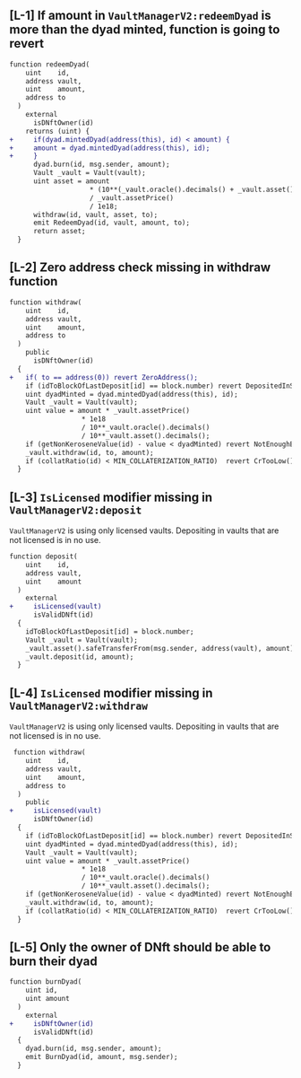## [L-1] If amount in `VaultManagerV2:redeemDyad` is more than the dyad minted, function is going to revert

```diff
function redeemDyad(
    uint    id,
    address vault,
    uint    amount,
    address to
  )
    external 
      isDNftOwner(id)
    returns (uint) {
+     if(dyad.mintedDyad(address(this), id) < amount) {
+     amount = dyad.mintedDyad(address(this), id);
+     }
      dyad.burn(id, msg.sender, amount);
      Vault _vault = Vault(vault);
      uint asset = amount 
                    * (10**(_vault.oracle().decimals() + _vault.asset().decimals())) 
                    / _vault.assetPrice() 
                    / 1e18;
      withdraw(id, vault, asset, to);
      emit RedeemDyad(id, vault, amount, to);
      return asset;
  }
```

## [L-2] Zero address check missing in withdraw function

```diff
function withdraw(
    uint    id,
    address vault,
    uint    amount,
    address to
  ) 
    public
      isDNftOwner(id)
  {
+   if( to == address(0)) revert ZeroAddress();
    if (idToBlockOfLastDeposit[id] == block.number) revert DepositedInSameBlock();
    uint dyadMinted = dyad.mintedDyad(address(this), id);
    Vault _vault = Vault(vault);
    uint value = amount * _vault.assetPrice() 
                  * 1e18 
                  / 10**_vault.oracle().decimals() 
                  / 10**_vault.asset().decimals();
    if (getNonKeroseneValue(id) - value < dyadMinted) revert NotEnoughExoCollat();
    _vault.withdraw(id, to, amount);
    if (collatRatio(id) < MIN_COLLATERIZATION_RATIO)  revert CrTooLow(); 
  }
```

## [L-3] `IsLicensed` modifier missing  in `VaultManagerV2:deposit` 

`VaultManagerV2` is using only licensed vaults. Depositing in vaults that are not licensed is in no use.

```diff
function deposit(
    uint    id,
    address vault,
    uint    amount
  ) 
    external 
+     isLicensed(vault)
      isValidDNft(id)
  {
    idToBlockOfLastDeposit[id] = block.number;
    Vault _vault = Vault(vault);
    _vault.asset().safeTransferFrom(msg.sender, address(vault), amount);
    _vault.deposit(id, amount);
  }
```

## [L-4] `IsLicensed` modifier missing  in `VaultManagerV2:withdraw` 

`VaultManagerV2` is using only licensed vaults. Depositing in vaults that are not licensed is in no use.

```diff
 function withdraw(
    uint    id,
    address vault,
    uint    amount,
    address to
  ) 
    public
+     isLicensed(vault)
      isDNftOwner(id)
  {
    if (idToBlockOfLastDeposit[id] == block.number) revert DepositedInSameBlock();
    uint dyadMinted = dyad.mintedDyad(address(this), id);
    Vault _vault = Vault(vault);
    uint value = amount * _vault.assetPrice() 
                  * 1e18 
                  / 10**_vault.oracle().decimals() 
                  / 10**_vault.asset().decimals();
    if (getNonKeroseneValue(id) - value < dyadMinted) revert NotEnoughExoCollat();
    _vault.withdraw(id, to, amount);
    if (collatRatio(id) < MIN_COLLATERIZATION_RATIO)  revert CrTooLow(); 
  }

```

## [L-5] Only the owner of DNft should be able to burn their dyad


```diff
function burnDyad(
    uint id,
    uint amount
  ) 
    external 
+     isDNftOwner(id)
      isValidDNft(id)
  {
    dyad.burn(id, msg.sender, amount);
    emit BurnDyad(id, amount, msg.sender);
  }

```